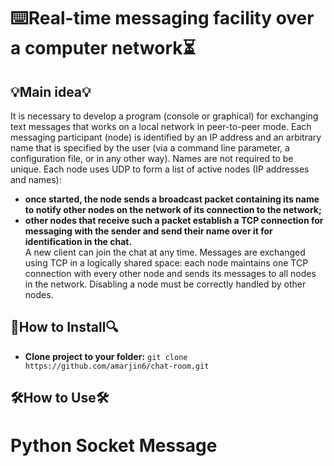 # ⌨️**Real-time messaging facility over a computer network**⏳

## 💡**Main idea**💡
It is necessary to develop a program (console or graphical) for exchanging text messages that works on a local network in peer-to-peer mode.
Each messaging participant (node) is identified by an IP address and an arbitrary name that is specified by the user (via a command line parameter, a configuration file, or in any other way). Names are not required to be unique.
Each node uses UDP to form a list of active nodes (IP addresses and names):
* **once started, the node sends a broadcast packet containing its name to notify other nodes on the network of its connection to the network;**
* **other nodes that receive such a packet establish a TCP connection for messaging with the sender and send their name over it for identification in the chat.**<br>
A new client can join the chat at any time.
Messages are exchanged using TCP in a logically shared space: each node maintains one TCP connection with every other node and sends its messages to all nodes in the network. Disabling a node must be correctly handled by other nodes.

## 🔎**How to Install**🔍
* **Clone project to your folder:** `git clone https://github.com/amarjin6/chat-room.git`

## 🛠**How to Use**🛠

# Python Socket Message